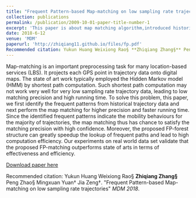 ```yaml
---
title: "Frequent Pattern-based Map-matching on low sampling rate trajectories"
collection: publications
permalink: /publication/2009-10-01-paper-title-number-1
excerpt: 'This paper is about map matching algorithm,introduced historical trajectory database.'
date: 2018-6-12
venue: 'MDM'
paperurl: 'http://zhiqiang11.github.io/files/fp.pdf'
Recommended citation: Yukun Huang Weixiong Rao§ **Zhiqiang Zhang§** Peng Zhao§ Mingxuan Yuan† Jia Zeng†. "Frequent Pattern-based Map-matching on low sampling rate trajectories" <i>MDM 2018</i>. 
---
```

Map-matching is an important preprocessing task for many location-based services (LBS). It projects each GPS point in trajectory data onto digital maps. The state of art work typically employed the Hidden Markov model (HMM) by shortest path computation. Such shortest path computation may not work very well for very low sampling rate trajectory data, leading to low matching precision and high running time. To solve this problem, this paper, we first identify the frequent patterns from historical trajectory data and next perform the map matching for higher precision and faster running time. Since the identified frequent patterns indicate the mobility behaviours for the majority of trajectories, the map matching thus has chance to satisfy the matching precision with high confidence. Moreover, the proposed FP-forest structure can greatly speedup the lookup of frequent paths and lead to high computation efficiency. Our experiments on real world data set validate that the proposed FP-matching outperforms state of arts in terms of effectiveness and efficiency.

[Download paper here](http://zhiqiang11.github.io/files/fp.pdf)

Recommended citation: Yukun Huang Weixiong Rao§ **Zhiqiang Zhang§** Peng Zhao§ Mingxuan Yuan† Jia Zeng†. "Frequent Pattern-based Map-matching on low sampling rate trajectories" <i>MDM 2018</i>. 
